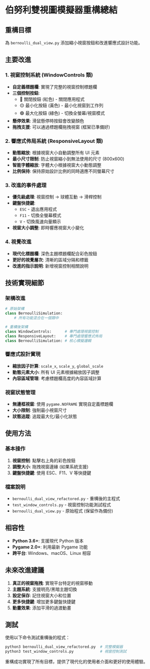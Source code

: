 # 伯努利雙視圖模擬器重構總結

## 重構目標
為 `bernoulli_dual_view.py` 添加縮小視窗按鈕和改進響應式設計功能。

## 主要改進

### 1. 視窗控制系統 (WindowControls 類)
- **自定義標題欄**: 實現了完整的視窗控制標題欄
- **三個控制按鈕**:
  - 🔴 關閉按鈕 (紅色) - 關閉應用程式
  - 🟡 最小化按鈕 (黃色) - 最小化視窗到工作列
  - 🟢 最大化按鈕 (綠色) - 切換全螢幕/視窗模式
- **懸停效果**: 滑鼠懸停時按鈕會改變顏色
- **拖拽支援**: 可以通過標題欄拖拽視窗 (框架已準備好)

### 2. 響應式佈局系統 (ResponsiveLayout 類)
- **動態縮放**: 根據視窗大小自動調整所有 UI 元素
- **最小尺寸限制**: 防止視窗縮小到無法使用的尺寸 (800x600)
- **智能字體縮放**: 字體大小根據視窗大小動態調整
- **比例保持**: 保持原始設計比例的同時適應不同螢幕尺寸

### 3. 改進的事件處理
- **優先級處理**: 視窗控制 → 球體互動 → 滑桿控制
- **鍵盤快捷鍵**:
  - `ESC` - 退出應用程式
  - `F11` - 切換全螢幕模式
  - `V` - 切換風速向量顯示
- **視窗大小調整**: 即時響應視窗大小變化

### 4. 視覺改進
- **現代化標題欄**: 深色主題標題欄配合彩色按鈕
- **更好的視覺層次**: 清晰的區域分隔和標籤
- **改進的指示說明**: 新增視窗控制相關說明

## 技術實現細節

### 架構改進
```python
# 原始架構
class BernoulliSimulation:
    # 所有功能混合在一個類中

# 重構後架構
class WindowControls:      # 專門處理視窗控制
class ResponsiveLayout:    # 專門處理響應式佈局
class BernoulliSimulation: # 核心模擬邏輯
```

### 響應式設計實現
- **縮放因子計算**: `scale_x`, `scale_y`, `global_scale`
- **動態元素大小**: 所有 UI 元素根據縮放因子調整
- **內容區域管理**: 考慮標題欄高度的內容區域計算

### 視窗狀態管理
- **無邊框視窗**: 使用 `pygame.NOFRAME` 實現自定義標題欄
- **大小限制**: 強制最小視窗尺寸
- **狀態追蹤**: 追蹤最大化/最小化狀態

## 使用方法

### 基本操作
1. **視窗控制**: 點擊右上角的彩色按鈕
2. **調整大小**: 拖拽視窗邊緣 (如果系統支援)
3. **鍵盤快捷鍵**: 使用 ESC、F11、V 等快捷鍵

### 檔案說明
- `bernoulli_dual_view_refactored.py` - 重構後的主程式
- `test_window_controls.py` - 視窗控制功能測試程式
- `bernoulli_dual_view.py` - 原始程式 (保留作為備份)

## 相容性
- **Python 3.6+**: 支援現代 Python 版本
- **Pygame 2.0+**: 利用最新 Pygame 功能
- **跨平台**: Windows、macOS、Linux 相容

## 未來改進建議
1. **真正的視窗拖拽**: 實現平台特定的視窗移動
2. **主題系統**: 支援明亮/黑暗主題切換
3. **設定保存**: 記住視窗大小和位置
4. **更多快捷鍵**: 增加更多鍵盤快捷鍵
5. **動畫效果**: 添加平滑的過渡動畫

## 測試
使用以下命令測試重構後的程式：
```bash
python3 bernoulli_dual_view_refactored.py  # 完整模擬器
python3 test_window_controls.py            # 視窗控制測試
```

重構成功實現了所有目標，提供了現代化的使用者介面和更好的使用體驗。
